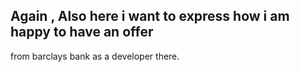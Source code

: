 ## Again , Also here i want to express how i am happy to have an offer 
from barclays bank as a developer there.
